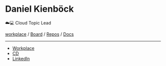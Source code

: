 # Daniel Kienböck
☁️💻 Cloud Topic Lead 

[workplace](https://a1team.workplace.com/groups/a1makerspace) / [Board](https://github.com/orgs/A1-Austria/teams/clex/projects) / [Repos](https://github.com/orgs/A1-Austria/teams/clex/repositories) / [Docs](https://github.com/A1-Austria/clex-docs)

---

- [Workplace](https://a1team.workplace.com/profile.php?id=100086442162442)
- [CD](https://cd.a1team.at/person/search?corporateAccount=uj3g7j9)
- [LinkedIn](https://www.linkedin.com/in/danielkienboeck/)
